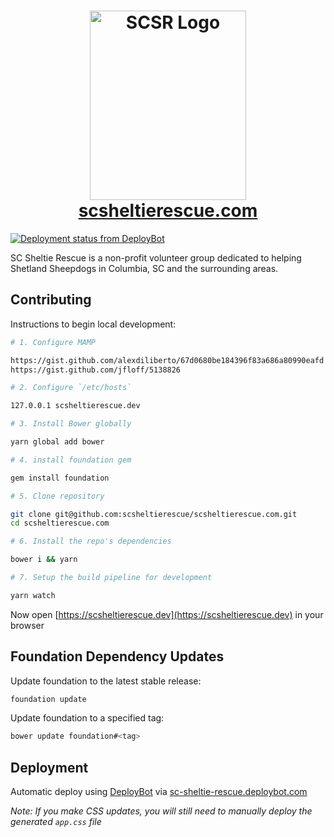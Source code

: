 <h1 align="center">
  <img src="https://cdn.rawgit.com/scsheltierescue/scsheltierescue.com/master/img/SCSR-Logo-New-Transparent_500x606.png" alt="SCSR Logo" width="250" height="303">
  <br>
  <a href="https://scsheltierescue.com/">scsheltierescue.com</a>
</h1>

[![Deployment status from DeployBot](https://sc-sheltie-rescue.deploybot.com/badge/02267417943996/2877.svg)](http://deploybot.com)

SC Sheltie Rescue is a non-profit volunteer group dedicated to helping Shetland Sheepdogs in Columbia, SC and the surrounding areas.

## Contributing

Instructions to begin local development:

```bash
# 1. Configure MAMP

https://gist.github.com/alexdiliberto/67d0680be184396f83a686a80990eafd
https://gist.github.com/jfloff/5138826

# 2. Configure `/etc/hosts`

127.0.0.1 scsheltierescue.dev

# 3. Install Bower globally

yarn global add bower

# 4. install foundation gem

gem install foundation

# 5. Clone repository

git clone git@github.com:scsheltierescue/scsheltierescue.com.git
cd scsheltierescue.com

# 6. Install the repo's dependencies

bower i && yarn

# 7. Setup the build pipeline for development

yarn watch
```

Now open [https://scsheltierescue.dev](https://scsheltierescue.dev) in your browser

## Foundation Dependency Updates
Update foundation to the latest stable release:

```bash
foundation update
```

Update foundation to a specified tag:

```bash
bower update foundation#<tag>
```

## Deployment

Automatic deploy using [DeployBot](https://deploybot.com/) via [sc-sheltie-rescue.deploybot.com](https://sc-sheltie-rescue.deploybot.com/)

_Note: If you make CSS updates, you will still need to manually deploy the generated `app.css` file_
